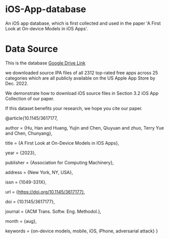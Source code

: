 # iOS-App-database
An iOS app database, which is first collected and used in the paper 'A First Look at On-device Models in iOS Apps'.

# Data Source
This is the database [Google Drive Link](https://drive.google.com/drive/folders/1W_d7dCtLjbsULumlrInNH3lfJb-3vcRf?usp=sharing) 

we downloaded source IPA files of all 2312 top-rated free apps across 25 categories which are all publicly available on the US Apple App Store by Dec. 2022.

We demonstrate how to download iOS source files in Section 3.2 iOS App Collection of our paper. 

If this dataset benefits your research, we hope you cite our paper. 

@article{10.1145/3617177,

author = {Hu, Han and Huang, Yujin and Chen, Qiuyuan and zhuo, Terry Yue and Chen, Chunyang},

title = {A First Look at On-Device Models in IOS Apps},

year = {2023},

publisher = {Association for Computing Machinery},

address = {New York, NY, USA},

issn = {1049-331X},

url = {https://doi.org/10.1145/3617177},

doi = {10.1145/3617177},

journal = {ACM Trans. Softw. Eng. Methodol.},

month = {aug},

keywords = {on-device models, mobile, iOS, iPhone, adversarial attack}
}
